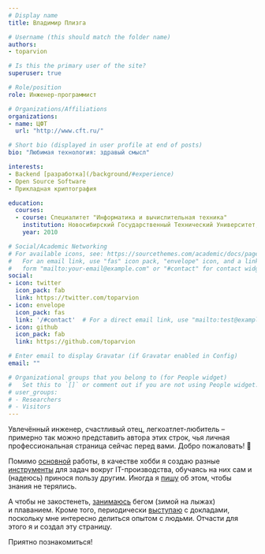 ```yaml
---
# Display name
title: Владимир Плизга

# Username (this should match the folder name)
authors:
- toparvion

# Is this the primary user of the site?
superuser: true

# Role/position
role: Инженер-программист

# Organizations/Affiliations
organizations:
- name: ЦФТ
  url: "http://www.cft.ru/"

# Short bio (displayed in user profile at end of posts)
bio: "Любимая технология: здравый смысл"

interests:
- Backend [разработка](/background/#experience)
- Open Source Software
- Прикладная криптография

education:
  courses:
  - course: Специалитет "Информатика и вычислительная техника"
    institution: Новосибирский Государственный Технический Университет, АВТФ
    year: 2010

# Social/Academic Networking
# For available icons, see: https://sourcethemes.com/academic/docs/page-builder/#icons
#   For an email link, use "fas" icon pack, "envelope" icon, and a link in the
#   form "mailto:your-email@example.com" or "#contact" for contact widget.
social:
- icon: twitter
  icon_pack: fab
  link: https://twitter.com/toparvion
- icon: envelope
  icon_pack: fas
  link: '/#contact'  # For a direct email link, use "mailto:test@example.org".
- icon: github
  icon_pack: fab
  link: https://github.com/toparvion

# Enter email to display Gravatar (if Gravatar enabled in Config)
email: ""

# Organizational groups that you belong to (for People widget)
#   Set this to `[]` or comment out if you are not using People widget.
# user_groups:
# - Researchers
# - Visitors
---
```


Увлечённый инженер, счастливый отец, легкоатлет-любитель – примерно так можно представить автора этих строк, чья личная профессиональная страница сейчас перед вами. Добро пожаловать! :wave:

Помимо [основной](/background) работы, в качестве хобби я создаю разные [инструменты](/#projects) для&nbsp;задач вокруг IT-производства, обучаясь на&nbsp;них сам и (надеюсь) принося пользу другим. Иногда я [пишу](/#posts) об&nbsp;этом, чтобы знания не&nbsp;терялись.

А чтобы не&nbsp;закостенеть, [занимаюсь](https://www.strava.com/athletes/toparvion) бегом (зимой на лыжах) и&nbsp;плаванием. Кроме того, периодически [выступаю](/#featured) с&nbsp;докладами, поскольку мне интересно делиться опытом с&nbsp;людьми. Отчасти для этого я и&nbsp;создал эту&nbsp;страницу.

Приятно познакомиться!
